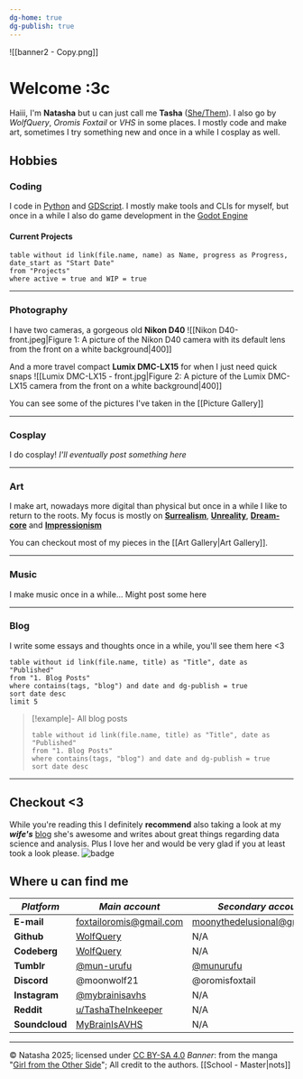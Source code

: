 ```yaml
---
dg-home: true
dg-publish: true
---
```

![[banner2 - Copy.png]]

# Welcome :3c

Haiii, I'm **Natasha** but u can just call me **Tasha** ([She/Them](https://en.pronouns.page/@moonwolf21)). I also go by *WolfQuery*, *Oromis Foxtail* or *VHS* in some places. I mostly code and make art, sometimes I try something new and once in a while I cosplay as well.

## Hobbies

### Coding

I code in [Python](https://www.python.org/) and [GDScript](https://gdscript.com/). I mostly make tools and CLIs for myself, but once in a while I also do game development in the [Godot Engine](https://godotengine.org/)

#### Current Projects

```dataview
table without id link(file.name, name) as Name, progress as Progress, date_start as "Start Date"
from "Projects" 
where active = true and WIP = true
```

---

### Photography

 I have two cameras, a gorgeous old **Nikon D40**
![[Nikon D40-front.jpeg|Figure 1: A picture of the Nikon D40 camera with its default lens from the front on a white background|400]]

And a more travel compact **Lumix DMC-LX15** for when I just need quick snaps
![[Lumix DMC-LX15 - front.jpg|Figure 2: A picture of the Lumix DMC-LX15 camera from the front on a white background|400]]

You can see some of the pictures I've taken in the [[Picture Gallery]]

---

### Cosplay

I do cosplay!
*I'll eventually post something here*

---

### Art

I make art, nowadays more digital than physical but once in a while I like to return to the roots.
My focus is mostly on [**Surrealism**](https://en.wikipedia.org/wiki/Surrealism), [**Unreality**](https://www.merriam-webster.com/dictionary/unreality), [**Dream-core**](https://aesthetics.fandom.com/wiki/Dreamcore) and [**Impressionism**](https://en.wikipedia.org/wiki/Impressionism)

You can checkout most of my pieces in the [[Art Gallery|Art Gallery]].

---

### Music

I make music once in a while... Might post some here

---

### Blog

I write some essays and thoughts once in a while, you'll see them here <3

```dataview
table without id link(file.name, title) as "Title", date as "Published"
from "1. Blog Posts"
where contains(tags, "blog") and date and dg-publish = true
sort date desc
limit 5
```

> [!example]- All blog posts
>
>```dataview
>table without id link(file.name, title) as "Title", date as "Published"
>from "1. Blog Posts"
>where contains(tags, "blog") and date and dg-publish = true
>sort date desc
>```

---

## Checkout <3

While you're reading this I definitely **recommend** also taking a look at my ***wife's*** [blog](https://512b.dev/syn/) she's awesome and writes about great things regarding data science and analysis. Plus I love her and would be very glad if you at least took a look please.
![badge](https://512b.dev/syn/badge.png)

## Where u can find me

| *Platform*     | *Main account*                                                      | *Secondary account*                      |
| -------------- | ------------------------------------------------------------------- | ---------------------------------------- |
| **E-mail**     | <foxtailoromis@gmail.com>                                             | <moonythedelusional@gmail.com>             |
| **Github**     | [WolfQuery](https://github.com/WolfQuery)                           | N/A                                      |
| **Codeberg**   | [WolfQuery](https://codeberg.org/WolfQuery)                         | N/A                                      |
| **Tumblr**     | [@mun-urufu](https://www.tumblr.com/mun-urufu)                      | [@munurufu](https://tumblr.com/munurufu) |
| **Discord**    | @moonwolf21                                                         | @oromisfoxtail                           |
| **Instagram**  | [@mybrainisavhs](https://www.instagram.com/mybrainisavhs/)          | N/A                                      |
| **Reddit**     | [u/TashaTheInkeeper](https://www.reddit.com/user/TashaTheInnkeeper) | N/A                                      |
| **Soundcloud** | [MyBrainIsAVHS](https://soundcloud.com/mybrainisavhs)               | N/A                                      |

---
© Natasha 2025; licensed under [CC BY-SA 4.0](https://creativecommons.org/licenses/by-sa/4.0/)
*Banner*: from the manga "[Girl from the Other Side](https://en.wikipedia.org/wiki/The_Girl_from_the_Other_Side:_Si%C3%BAil,_a_R%C3%BAn)"; All credit to the authors.
[[School - Master|nots]]

